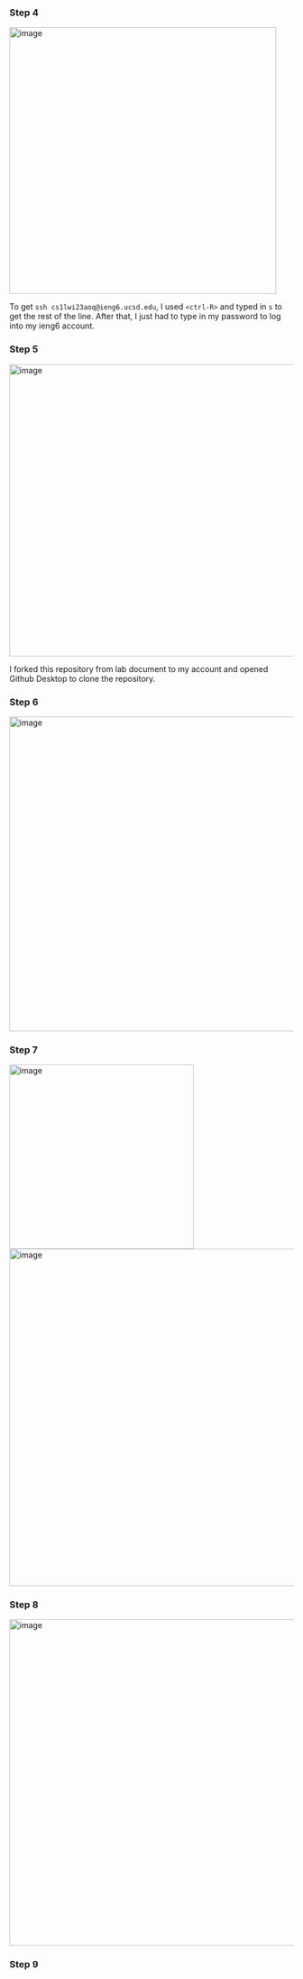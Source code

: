 ### Step 4

<img width="473" alt="image" src="https://user-images.githubusercontent.com/122497642/221689452-4212ee50-1cc7-4a84-b29b-3b72406ffbd7.png">

To get `ssh cs1lwi23aoq@ieng6.ucsd.edu`, I used `<ctrl-R>` and typed in `s` to get the rest of the line. After that, I just had to type in my password to log into my ieng6 account.

### Step 5

<img width="518" alt="image" src="https://user-images.githubusercontent.com/122497642/221689644-12d4b32b-0429-4057-b988-21b42322982b.png">

I forked this repository from lab document to my account and opened Github Desktop to clone the repository. 

### Step 6

<img width="558" alt="image" src="https://user-images.githubusercontent.com/122497642/221689842-05010f4a-82f9-4e15-b19c-9affa3342ea5.png">

### Step 7

<img width="327" alt="image" src="https://user-images.githubusercontent.com/122497642/221689947-de7b0a98-09be-4a58-90a3-9d6cfb7019c5.png">
<img width="598" alt="image" src="https://user-images.githubusercontent.com/122497642/221690088-33ce811b-40f2-4e41-aa9d-e434d88399db.png">

### Step 8

<img width="579" alt="image" src="https://user-images.githubusercontent.com/122497642/221690178-08aafa7a-481c-445a-83a5-e87510112baf.png">

### Step 9

